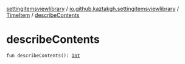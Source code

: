 [settingitemsviewlibrary](../../index.md) / [io.github.kaztakgh.settingitemsviewlibrary](../index.md) / [TimeItem](index.md) / [describeContents](./describe-contents.md)

# describeContents

`fun describeContents(): `[`Int`](https://kotlinlang.org/api/latest/jvm/stdlib/kotlin/-int/index.html)